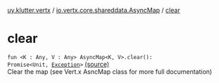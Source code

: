 [uy.klutter.vertx](../index.md) / [io.vertx.core.shareddata.AsyncMap](index.md) / [clear](.)


# clear
<code>fun <K : Any, V : Any> AsyncMap<K, V>.clear(): Promise<Unit, [Exception](http://docs.oracle.com/javase/6/docs/api/java/lang/Exception.html)></code> [(source)](https://github.com/kohesive/klutter/blob/master/vertx3-jdk8/src/main/kotlin/uy/klutter/vertx/VertxSharedData.kt#L236)<br/>
Clear the map (see Vert.x AsncMap class for more full documentation)


